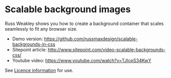 # Scalable background images

Russ Weakley shows you how to create a background container that scales seamlessly to fit any browser size.

- Demo version: https://github.com/russmaxdesign/scalable-backgrounds-in-css
- Sitepoint article: http://www.sitepoint.com/video-scalable-backgrounds-css/
- Youtube video: https://www.youtube.com/watch?v=TJIcpS34KwY

See [Licence information](LICENCE) for use.

